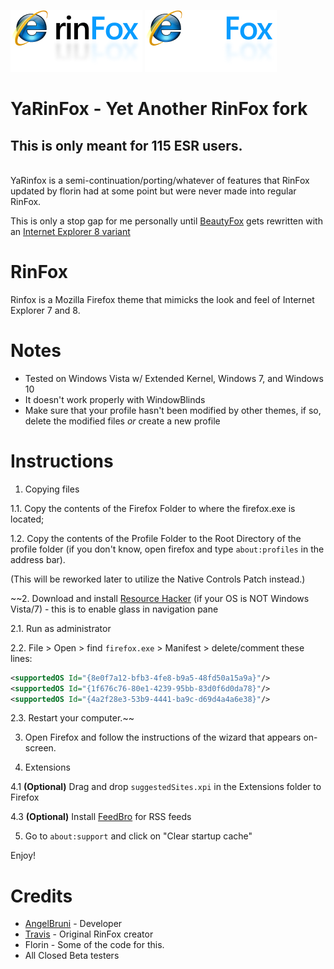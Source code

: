 ![rinFox Logo](images/logo_dark.png#gh-light-mode-only)
![rinFox Logo](images/logo_light.png#gh-dark-mode-only)

# YaRinFox - Yet Another RinFox fork

## This is only meant for 115 ESR users.

<br>YaRinfox is a semi-continuation/porting/whatever of features that RinFox updated by florin had at some point but were never made into regular RinFox.

This is only a stop gap for me personally until [BeautyFox](https://github.com/dominichayesferen/BeautyFox) gets rewritten with an [Internet Explorer 8 variant](https://github.com/dominichayesferen/BeautyFox/issues/13)

# RinFox
Rinfox is a Mozilla Firefox theme that mimicks the look and feel of Internet Explorer 7 and 8.

# Notes
* Tested on Windows Vista w/ Extended Kernel, Windows 7, and Windows 10
* It doesn't work properly with WindowBlinds
* Make sure that your profile hasn't been modified by other themes, if so, delete the modified files _or_ create a new profile

# Instructions

1. Copying files

1.1.	Copy the contents of the Firefox Folder to where the firefox.exe is located;

1.2.	Copy the contents of the Profile Folder to the Root Directory of the profile folder (if you don't know, open firefox and type `about:profiles` in the address bar).

(This will be reworked later to utilize the Native Controls Patch instead.)

~~2.	Download and install [Resource Hacker](https://angusj.com/resourcehacker/) (if your OS is NOT Windows Vista/7) - this is to enable glass in navigation pane

2.1.	Run as administrator

2.2.	File > Open > find `firefox.exe` > Manifest > delete/comment these lines:
```xml
<supportedOS Id="{8e0f7a12-bfb3-4fe8-b9a5-48fd50a15a9a}"/>
<supportedOS Id="{1f676c76-80e1-4239-95bb-83d0f6d0da78}"/>
<supportedOS Id="{4a2f28e3-53b9-4441-ba9c-d69d4a4a6e38}"/>
```
2.3.	Restart your computer.~~

3. Open Firefox and follow the instructions of the wizard that appears on-screen.

4.	Extensions

4.1	**(Optional)** Drag and drop `suggestedSites.xpi` in the Extensions folder to Firefox

4.3	**(Optional)** Install [FeedBro](https://addons.mozilla.org/en-US/firefox/addon/feedbroreader/) for RSS feeds

5. Go to `about:support` and click on "Clear startup cache"

Enjoy!

# Credits 
* [AngelBruni](https://github.com/angelbruni) - Developer
* [Travis](https://github.com/travy-patty) - Original RinFox creator
* Florin - Some of the code for this.
* All Closed Beta testers